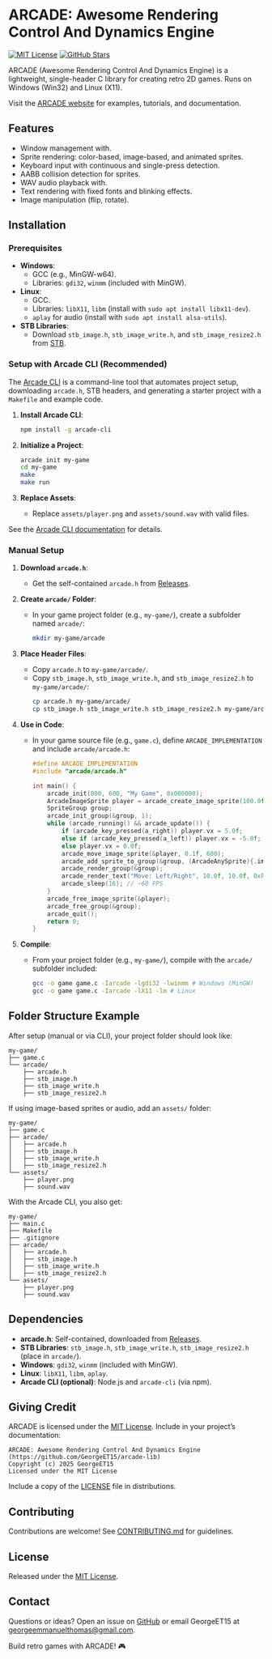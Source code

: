 # ARCADE: Awesome Rendering Control And Dynamics Engine

[![MIT License](https://img.shields.io/badge/License-MIT-green.svg)](LICENSE)
[![GitHub Stars](https://img.shields.io/github/stars/GeorgeET15/arcade-lib)](https://github.com/GeorgeET15/arcade-lib)

ARCADE (Awesome Rendering Control And Dynamics Engine) is a lightweight, single-header C library for creating retro 2D games. Runs on Windows (Win32) and Linux (X11).

Visit the [ARCADE website](https://arcade-lib.dev) for examples, tutorials, and documentation.

## Features

- Window management with.
- Sprite rendering: color-based, image-based, and animated sprites.
- Keyboard input with continuous and single-press detection.
- AABB collision detection for sprites.
- WAV audio playback with.
- Text rendering with fixed fonts and blinking effects.
- Image manipulation (flip, rotate).

## Installation

### Prerequisites

- **Windows**:
  - GCC (e.g., MinGW-w64).
  - Libraries: `gdi32`, `winmm` (included with MinGW).
- **Linux**:
  - GCC.
  - Libraries: `libX11`, `libm` (install with `sudo apt install libx11-dev`).
  - `aplay` for audio (install with `sudo apt install alsa-utils`).
- **STB Libraries**:
  - Download `stb_image.h`, `stb_image_write.h`, and `stb_image_resize2.h` from [STB](https://github.com/nothings/stb).

### Setup with Arcade CLI (Recommended)

The [Arcade CLI](https://github.com/GeorgeET15/arcade-cli) is a command-line tool that automates project setup, downloading `arcade.h`, STB headers, and generating a starter project with a `Makefile` and example code.

1. **Install Arcade CLI**:

   ```bash
   npm install -g arcade-cli
   ```

2. **Initialize a Project**:

   ```bash
   arcade init my-game
   cd my-game
   make
   make run
   ```

3. **Replace Assets**:
   - Replace `assets/player.png` and `assets/sound.wav` with valid files.

See the [Arcade CLI documentation](https://github.com/GeorgeET15/arcade-cli) for details.

### Manual Setup

1. **Download `arcade.h`**:

   - Get the self-contained `arcade.h` from [Releases](https://github.com/GeorgeET15/arcade-lib/releases).

2. **Create `arcade/` Folder**:

   - In your game project folder (e.g., `my-game/`), create a subfolder named `arcade/`:
     ```bash
     mkdir my-game/arcade
     ```

3. **Place Header Files**:

   - Copy `arcade.h` to `my-game/arcade/`.
   - Copy `stb_image.h`, `stb_image_write.h`, and `stb_image_resize2.h` to `my-game/arcade/`:
     ```bash
     cp arcade.h my-game/arcade/
     cp stb_image.h stb_image_write.h stb_image_resize2.h my-game/arcade/
     ```

4. **Use in Code**:

   - In your game source file (e.g., `game.c`), define `ARCADE_IMPLEMENTATION` and include `arcade/arcade.h`:

     ```c
     #define ARCADE_IMPLEMENTATION
     #include "arcade/arcade.h"

     int main() {
         arcade_init(800, 600, "My Game", 0x000000);
         ArcadeImageSprite player = arcade_create_image_sprite(100.0f, 100.0f, 50.0f, 50.0f, "player.png");
         SpriteGroup group;
         arcade_init_group(&group, 1);
         while (arcade_running() && arcade_update()) {
             if (arcade_key_pressed(a_right)) player.vx = 5.0f;
             else if (arcade_key_pressed(a_left)) player.vx = -5.0f;
             else player.vx = 0.0f;
             arcade_move_image_sprite(&player, 0.1f, 600);
             arcade_add_sprite_to_group(&group, (ArcadeAnySprite){.image_sprite = player}, SPRITE_IMAGE);
             arcade_render_group(&group);
             arcade_render_text("Move: Left/Right", 10.0f, 10.0f, 0xFFFFFF);
             arcade_sleep(16); // ~60 FPS
         }
         arcade_free_image_sprite(&player);
         arcade_free_group(&group);
         arcade_quit();
         return 0;
     }
     ```

5. **Compile**:
   - From your project folder (e.g., `my-game/`), compile with the `arcade/` subfolder included:
     ```bash
     gcc -o game game.c -Iarcade -lgdi32 -lwinmm # Windows (MinGW)
     gcc -o game game.c -Iarcade -lX11 -lm # Linux
     ```

## Folder Structure Example

After setup (manual or via CLI), your project folder should look like:

```
my-game/
├── game.c
└── arcade/
    ├── arcade.h
    ├── stb_image.h
    ├── stb_image_write.h
    ├── stb_image_resize2.h
```

If using image-based sprites or audio, add an `assets/` folder:

```
my-game/
├── game.c
├── arcade/
│   ├── arcade.h
│   ├── stb_image.h
│   ├── stb_image_write.h
│   ├── stb_image_resize2.h
└── assets/
    ├── player.png
    ├── sound.wav
```

With the Arcade CLI, you also get:

```
my-game/
├── main.c
├── Makefile
├── .gitignore
├── arcade/
│   ├── arcade.h
│   ├── stb_image.h
│   ├── stb_image_write.h
│   ├── stb_image_resize2.h
└── assets/
    ├── player.png
    ├── sound.wav
```

## Dependencies

- **arcade.h**: Self-contained, downloaded from [Releases](https://github.com/GeorgeET15/arcade-lib/releases).
- **STB Libraries**: `stb_image.h`, `stb_image_write.h`, `stb_image_resize2.h` (place in `arcade/`).
- **Windows**: `gdi32`, `winmm` (included with MinGW).
- **Linux**: `libX11`, `libm`, `aplay`.
- **Arcade CLI (optional)**: Node.js and `arcade-cli` (via npm).

## Giving Credit

ARCADE is licensed under the [MIT License](LICENSE). Include in your project’s documentation:

```
ARCADE: Awesome Rendering Control And Dynamics Engine (https://github.com/GeorgeET15/arcade-lib)
Copyright (c) 2025 GeorgeET15
Licensed under the MIT License
```

Include a copy of the [LICENSE](LICENSE) file in distributions.

## Contributing

Contributions are welcome! See [CONTRIBUTING.md](CONTRIBUTING.md) for guidelines.

## License

Released under the [MIT License](LICENSE).

## Contact

Questions or ideas? Open an issue on [GitHub](https://github.com/GeorgeET15/arcade-lib/issues) or email GeorgeET15 at georgeemmanuelthomas@gmail.com.

Build retro games with ARCADE! 🎮
